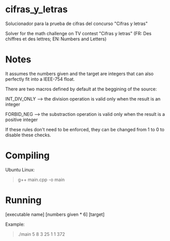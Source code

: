 # cifras_y_letras
Solucionador para la prueba de cifras del concurso "Cifras y letras"

Solver for the math challenge on TV contest "Cifras y letras" (FR: Des chiffres et des lettres; EN: Numbers and Letters)

# Notes
It assumes the numbers given and the target are integers that can also perfectly fit into a IEEE-754 float.

There are two macros defined by default at the beggining of the source:

INT_DIV_ONLY --> the division operation is valid only when the result is an integer

FORBID_NEG --> the substraction operation is valid only when the result is a positive integer

If these rules don't need to be enforced, they can be changed from 1 to 0 to disable these checks.

# Compiling
Ubuntu Linux:
> g++ main.cpp -o main

# Running
[executable name] [numbers given * 6] [target]

Example:
> ./main 5 8 3 25 1 1 372
